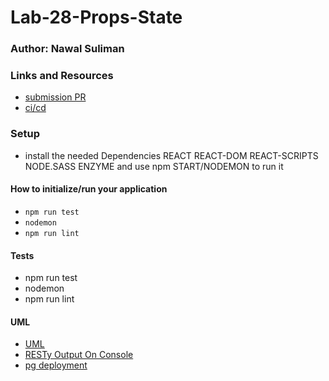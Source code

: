 # Lab-28-Props-State

### Author: Nawal Suliman 

### Links and Resources
- [submission PR](https://github.com/401-advanced-javascript-Nawal/Lab-28-Props-State/pull/2)
- [ci/cd](https://github.com/401-advanced-javascript-Nawal/Lab-28-Props-State/actions)

### Setup
- install the needed Dependencies REACT REACT-DOM REACT-SCRIPTS NODE.SASS ENZYME and use npm START/NODEMON to run it 

#### How to initialize/run your application 
- `npm run test`
- `nodemon`
- `npm run lint` 

#### Tests
- npm run test
- nodemon  
- npm run lint 

#### UML
- [UML](https://github.com/401-advanced-javascript-Nawal/Lab-28-Props-State/blob/get-react/20200306_224507.jpg)
- [ RESTy Output On Console ](https://github.com/401-advanced-javascript-Nawal/Lab-28-Props-State/blob/get-react/resty.PNG)
- [pg deployment](https://401-advanced-javascript-nawal.github.io/Lab-28-Props-State/)